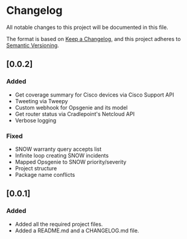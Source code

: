 # Changelog

All notable changes to this project will be documented in this file.

The format is based on [Keep a Changelog](https://keepachangelog.com/en/1.0.0/),
and this project adheres to [Semantic Versioning](https://semver.org/spec/v2.0.0.html).

## [0.0.2]

### Added

- Get coverage summary for Cisco devices via Cisco Support API
- Tweeting via Tweepy
- Custom webhook for Opsgenie and its model
- Get router status via Cradlepoint's Netcloud API
- Verbose logging

### Fixed

- SNOW warranty query accepts list
- Infinite loop creating SNOW incidents
- Mapped Opsgenie to SNOW priority/severity
- Project structure
- Package name conflicts

## [0.0.1]

### Added 

- Added all the required project files.
- Added a README.md and a CHANGELOG.md file.
